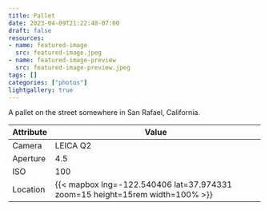 ```yaml
---
title: Pallet
date: 2023-04-09T21:22:48-07:00
draft: false
resources:
- name: featured-image
  src: featured-image.jpeg
- name: featured-image-preview
  src: featured-image-preview.jpeg
tags: []
categories: ["photos"]
lightgallery: true
---
```

A pallet on the street somewhere in San Rafael, California.

| Attribute    | Value |
|--------------|-------|
| Camera       | LEICA Q2 |
| Aperture     | 4.5 |
| ISO          | 100 |
| Location     | {{< mapbox lng=-122.540406 lat=37.974331 zoom=15 height=15rem width=100% >}} |
